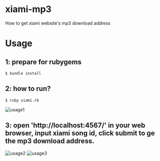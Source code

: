 xiami-mp3
=========
How to get xiami website's mp3 download address

Usage
=======

1: prepare for rubygems
-------
	$ bundle install

2: how to run?
-------
	$ ruby xiami.rb
![usage1](https://raw.github.com/eiffelqiu/xiami-mp3/master/capture1.png)

3: open 'http://localhost:4567/' in your web browser, input xiami song id, click submit to ge the mp3 download address.
-------
![usage2](https://raw.github.com/eiffelqiu/xiami-mp3/master/capture2.png)
![usage3](https://raw.github.com/eiffelqiu/xiami-mp3/master/capture3.png)
